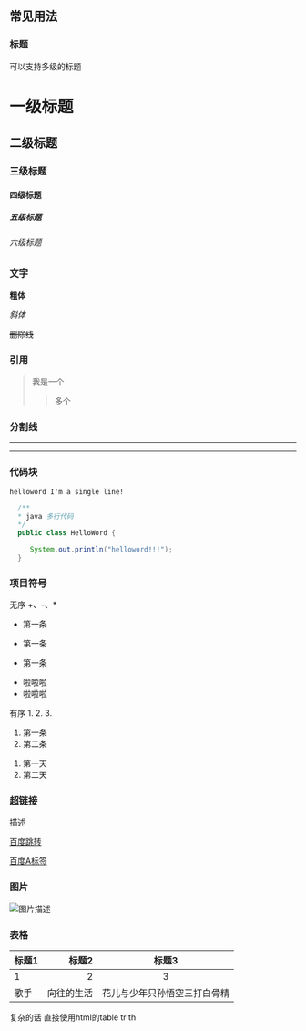 ## 常见用法

### 标题

可以支持多级的标题

# 一级标题
## 二级标题
### 三级标题
#### 四级标题
##### 五级标题
###### 六级标题

### 文字


**粗体**

*斜体*

~~删除线~~

### 引用

> 我是一个
>> 多个

### 分割线
---
***

### 代码块

` helloword I'm a single line! `

```Java
  /**
  * java 多行代码
  */
  public class HelloWord {

     System.out.println("helloword!!!");
  }
```

### 项目符号

无序 +、-、*
+ 第一条
- 第一条
* 第一条

<ul>
<li>啦啦啦</li>
<li>啦啦啦</li>
</ul>

有序 1. 2. 3.
1. 第一条
2. 第二条

<ol>
  <li>第一天</li>
  <li>第二天</li>
</ol>

### 超链接

[描述]("url" "title")

[百度跳转](https://baidu.com "我是百度跳转")

<a href="https://baidu.com" target="_blank">百度A标签</a>

### 图片

![图片描述](https://gimg2.baidu.com/image_search/src=http%3A%2F%2Fpic32.nipic.com%2F20130827%2F13524960_134728028323_2.jpg&refer=http%3A%2F%2Fpic32.nipic.com&app=2002&size=f9999,10000&q=a80&n=0&g=0n&fmt=jpeg?sec=1622180994&t=530e22acd7a6bf048b66436d3603b08d "测试图片")

### 表格

|标题1|标题2|标题3|
|:---|---:|:---:|
1|2|3
歌手|向往的生活|花儿与少年只孙悟空三打白骨精

复杂的话 直接使用html的table tr th
